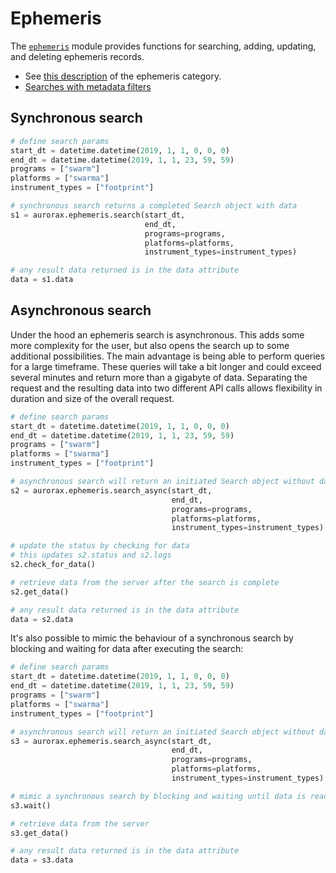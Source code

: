 # Ephemeris

The [`ephemeris`](/python_libraries/pyaurorax/api_reference/aurorax/ephemeris.html) module provides functions for searching, adding, updating, and deleting ephemeris records. 

* See [this description](/about_the_data/categories/#ephemeris) of the ephemeris category.
* [Searches with metadata filters](/python_libraries/pyaurorax/advanced_usage/searches_with_metadata_filters/)


## Synchronous search
```python
# define search params
start_dt = datetime.datetime(2019, 1, 1, 0, 0, 0)
end_dt = datetime.datetime(2019, 1, 1, 23, 59, 59)
programs = ["swarm"]
platforms = ["swarma"]
instrument_types = ["footprint"]

# synchronous search returns a completed Search object with data
s1 = aurorax.ephemeris.search(start_dt,
                              end_dt,
                              programs=programs,
                              platforms=platforms,
                              instrument_types=instrument_types)

# any result data returned is in the data attribute
data = s1.data
```

## Asynchronous search
Under the hood an ephemeris search is asynchronous. This adds some more complexity for the user, but also opens the search up to some additional possibilities. The main advantage is being able to perform queries for a large timeframe. These queries will take a bit longer and could exceed several minutes and return more than a gigabyte of data. Separating the request and the resulting data into two different API calls allows flexibility in duration and size of the overall request.

```python
# define search params
start_dt = datetime.datetime(2019, 1, 1, 0, 0, 0)
end_dt = datetime.datetime(2019, 1, 1, 23, 59, 59)
programs = ["swarm"]
platforms = ["swarma"]
instrument_types = ["footprint"]

# asynchronous search will return an initiated Search object without data
s2 = aurorax.ephemeris.search_async(start_dt,
                                    end_dt,
                                    programs=programs,
                                    platforms=platforms,
                                    instrument_types=instrument_types)

# update the status by checking for data
# this updates s2.status and s2.logs
s2.check_for_data()

# retrieve data from the server after the search is complete
s2.get_data()

# any result data returned is in the data attribute
data = s2.data
```

It's also possible to mimic the behaviour of a synchronous search by blocking and waiting for data after executing the search:
```python hl_lines="16"
# define search params
start_dt = datetime.datetime(2019, 1, 1, 0, 0, 0)
end_dt = datetime.datetime(2019, 1, 1, 23, 59, 59)
programs = ["swarm"]
platforms = ["swarma"]
instrument_types = ["footprint"]

# asynchronous search will return an initiated Search object without data
s3 = aurorax.ephemeris.search_async(start_dt,
                                    end_dt,
                                    programs=programs,
                                    platforms=platforms,
                                    instrument_types=instrument_types)

# mimic a synchronous search by blocking and waiting until data is ready
s3.wait()

# retrieve data from the server
s3.get_data()

# any result data returned is in the data attribute
data = s3.data
```